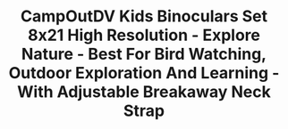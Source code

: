 ---
title: > #shorten me
  CampOutDV Kids Binoculars Set 8x21 High Resolution - Explore Nature - Best For Bird Watching, Outdoor Exploration And Learning - With Adjustable Breakaway Neck Strap
name: >
  CampOutDV Kids Binoculars Set 8x21 High Resolution - Explore Nature - Best For Bird Watching, Outdoor Exploration And Learning - With Adjustable Breakaway Neck Strap
buy_now: "https://www.amazon.com/CampOutDV-Kids-Binoculars-8x21-Resolution/dp/B075F9MSVR?SubscriptionId=AKIAIA5RBQIWQVTCUEUQ&tag=coldcutdeals-20&linkCode=xm2&camp=2025&creative=165953&creativeASIN=B075F9MSVR"
description_markdown: >-

  - ✓ SHOCKPROOF and SAFE - The rubber surrounded eyepieces are made specially to protect children's eyes. Our binoculars were carefully crafted to be handled by kids 4+ years old, withstanding drops or falls and absorbing shock, due to the sturdy rubber coating.

  - ✓ PREMIUM OPTICS - Roof prisms are in line inside the optical tubes, allowing binoculars to be made small and light. This is a great advantage for hikers and birders. Prisms made of BaK-4 are preferred over the standard BK-7 because they have a higher refractive index rendering clear sharp and colourful images.

  - ✓ EASY FOCUS - Designed for child frienly use, the CampOutDV kids binoculars can be folded to match eye to eye interpupilary distance, making them a perfect learning tool for a 4 years old as well as an 11 years old as well. 

  - ✓ EXCEPTIONAL VALUE - Our high quality binoculars set, complete with the adjustable breakaway neck strap, carrying pouch and cleaning cloth, is perfectly suited for rough indoor and outdoor play and built to last. On top of that, with this purchase you receive the "22 MOST COMMON BIRDS IN THE US" E-BOOK, completely free of charge. 

  - ✓ 100% SATISFACTION GUARANTEE - We're standing proud next to our product, which was build tough and designed to last for years. You now benefit a 30 day money back guarantee alongside the 2 years manufacturer warranty.


tweet_id_str: "939370443278110720"
price: "$59.99"
list_price: "$59.99"
deal_price: "$21.86"
you_save: "$38.13 (64%)"
asin: "B075F9MSVR"
image: "https://images-na.ssl-images-amazon.com/images/I/51lM6OzJlUL.jpg"
---